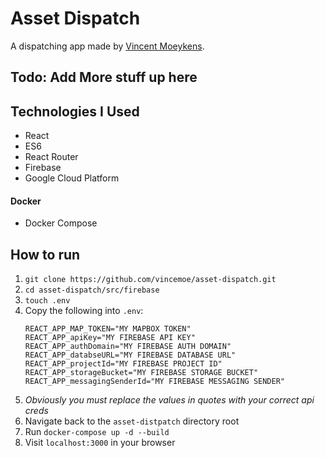 # Asset Dispatch
A dispatching app made by [Vincent Moeykens](https://github.com/vincemoe).
## Todo: Add More stuff up here

## Technologies I Used

- React
- ES6
- React Router
- Firebase
- Google Cloud Platform


#### Docker
- Docker Compose

## How to run
1. `git clone https://github.com/vincemoe/asset-dispatch.git`
2. `cd asset-dispatch/src/firebase`
3. `touch .env`
4. Copy the following into `.env`:
    ```
    REACT_APP_MAP_TOKEN="MY MAPBOX TOKEN"
    REACT_APP_apiKey="MY FIREBASE API KEY"
    REACT_APP_authDomain="MY FIREBASE AUTH DOMAIN"
    REACT_APP_databseURL="MY FIREBASE DATABASE URL"
    REACT_APP_projectId="MY FIREBASE PROJECT ID"
    REACT_APP_storageBucket="MY FIREBASE STORAGE BUCKET"
    REACT_APP_messagingSenderId="MY FIREBASE MESSAGING SENDER"
    ```
5. *Obviously you must replace the values in quotes with your correct api creds*
6. Navigate back to the `asset-distpatch` directory root
7. Run `docker-compose up -d --build`
8. Visit `localhost:3000` in your browser